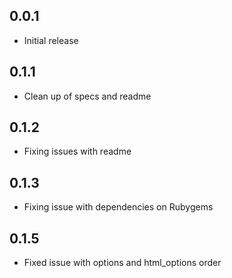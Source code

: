 ## 0.0.1

* Initial release

## 0.1.1

* Clean up of specs and readme

## 0.1.2

* Fixing issues with readme

## 0.1.3

* Fixing issue with dependencies on Rubygems

## 0.1.5

* Fixed issue with options and html_options order

